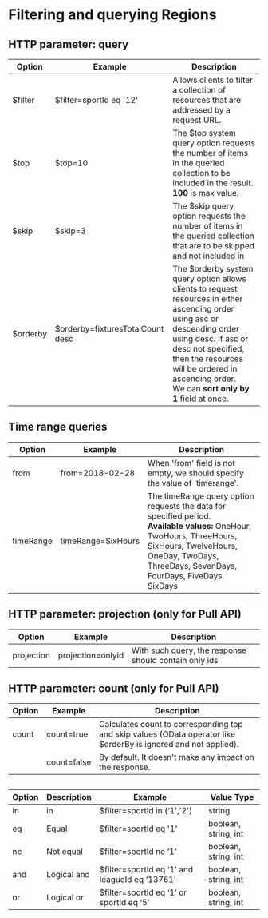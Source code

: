 # Filtering and querying Regions

## HTTP parameter: query

| Option | Example | Description |
| --- | --- | --- |
|$filter|$filter=sportId eq '12'|Allows clients to filter a collection of resources that are addressed by a request URL.|
|$top|$top=10|The $top system query option requests the number of items in the queried collection to be included in the result. </br>**100** is max value.|
|$skip|$skip=3|The $skip query option requests the number of items in the queried collection that are to be skipped and not included in |
|$orderby| $orderby=fixturesTotalCount desc | The $orderby system query option allows clients to request resources in either ascending order using asc or descending order using desc. If asc or desc not specified, then the resources will be ordered in ascending order. </br>We can **sort only by 1** field at once. |


## Time range queries

| Option | Example | Description |
| ---- | --- | --- |
|from|from=2018-02-28|When 'from' field is not empty, we should specify the value of 'timerange'.|
|timeRange|timeRange=SixHours|	The timeRange query option requests the data for specified period. </br>**Available values:** OneHour, TwoHours, ThreeHours, SixHours, TwelveHours, OneDay, TwoDays, ThreeDays, SevenDays, FourDays, FiveDays, SixDays|


## HTTP parameter: projection (only for Pull API)

| Option | Example | Description |
| --- | --- | --- |
| projection | projection=onlyid | With such query, the response should contain only ids |

## HTTP parameter: count (only for Pull API)
| Option | Example | Description |
| --- | --- | --- |
| count | count=true | Calculates count to corresponding top and skip values (OData operator like $orderBy is ignored and not applied). |
|  | count=false | By default. It doesn't make any impact on the response. |

## 

| Option | Description | Example | Value Type |
| --- | --- | --- | --- |
| in | in | $filter=sportId in (‘1’,'2') | string |
| eq | Equal | $filter=sportId eq '1' | boolean, string, int |
| ne | Not equal | $filter=sportId ne ‘1’ | boolean, string, int |
| and | Logical and | $filter=sportId eq ‘1’ and leagueId eq ‘13761’ | boolean, string, int |
| or | Logical or | $filter=sportId eq ‘1’ or sportId eq ‘5’ | boolean, string, int |
